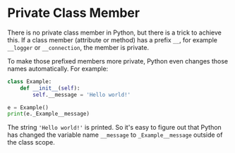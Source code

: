 # Private Class Member

There is no private class member in Python, but there is a trick to achieve this. If a class member (attribute or method) has a prefix `__`, for example `__logger` or `__connection`, the member is private.

To make those prefixed members more private, Python even changes those names automatically. For example:

```python
class Example:
    def __init__(self):
        self.__message = 'Hello world!'

e = Example()
print(e._Example__message)
```

The string `'Hello world!'` is printed. So it's easy to figure out that Python has changed the variable name `__message` to `_Example__message` outside of the class scope.
